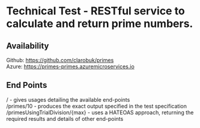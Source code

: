 # Technical Test - RESTful service to calculate and return prime numbers.

## Availability
Github: https://github.com/clarobuk/primes  
Azure: https://primes-primes.azuremicroservices.io  

## End Points
/ - gives usages detailing the available end-points  
/primes/10 - produces the exact output specified in the test specification  
/primesUsingTrialDivision/{max} - uses a HATEOAS approach, returning the required results and details of other end-points